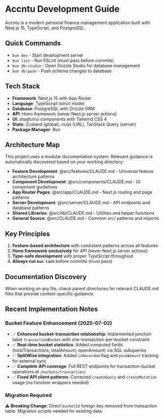 # Accntu Development Guide

Accntu is a modern personal finance management application built with Next.js 15, TypeScript, and PostgreSQL.

## Quick Commands

- `bun dev` - Start development server
- `bun lint` - Run ESLint (must pass before commits)
- `bun db:studio` - Open Drizzle Studio for database management
- `bun db:push` - Push schema changes to database

## Tech Stack

- **Framework**: Next.js 15 with App Router
- **Language**: TypeScript (strict mode)  
- **Database**: PostgreSQL with Drizzle ORM
- **API**: Hono framework (never Next.js server actions)
- **UI**: shadcn/ui components with Tailwind CSS 4
- **State**: Zustand (global), nuqs (URL), TanStack Query (server)
- **Package Manager**: Bun

## Architecture Map

This project uses a modular documentation system. Relevant guidance is automatically discovered based on your working directory:

- **Feature Development**: @src/features/CLAUDE.md - Universal feature architecture patterns
- **Component Development**: @src/components/CLAUDE.md - UI component guidelines  
- **App Router Pages**: @src/app/CLAUDE.md - Next.js routing and page patterns
- **Server Development**: @src/server/CLAUDE.md - API endpoints and database patterns
- **Shared Libraries**: @src/lib/CLAUDE.md - Utilities and helper functions
- **General Source**: @src/CLAUDE.md - Common src/ patterns and imports

## Key Principles

1. **Feature-based architecture** with consistent patterns across all features
2. **Hono framework exclusively** for API (never Next.js server actions)
3. **Type-safe development** with proper TypeScript throughout
4. **Always run `bun lint`** before commits (must pass)

## Documentation Discovery

When working on any file, check parent directories for relevant CLAUDE.md files that provide context-specific guidance.

## Recent Implementation Notes

### Bucket Feature Enhancement (2025-07-02)
- ✅ **Enhanced bucket-transaction relationship**: Implemented junction table `transactionBucket` with one-transaction-per-bucket constraint
- ✅ **Real-time bucket statistics**: Added computed fields (totalTransactions, totalAmount, openAmount) via SQL subqueries
- ✅ **SplitWise integration**: Added `isRecorded` flag and `paidAmount` tracking for external sync
- ✅ **Complete API coverage**: Full REST endpoints for transaction-bucket operations at `/buckets/transaction/`
- ✅ **Fixed API client patterns**: Corrected `createQuery` and `createMutation` usage (no function wrappers needed)

### Migration Required
⚠️ **Breaking Change**: Direct `bucketId` foreign key removed from transaction table. Migration scripts needed for existing data.